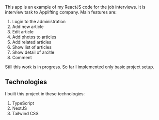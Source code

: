 This app is an example of my ReactJS code for the job interviews. It is interview task to Applifting company. Main features are:

1. Login to the administration
2. Add new article
3. Edit article
4. Add photos to articles
5. Add related articles
6. Show list of articles
7. Show detail of arcitle
8. Comment


Still this work is in progress. So far I implemented only basic project setup.

## Technologies

I built this project in these technologies:
1. TypeScript
2. NextJS
3. Tailwind CSS

